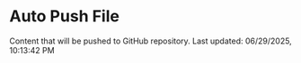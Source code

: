 # Auto Push File

Content that will be pushed to GitHub repository.
Last updated: 06/29/2025, 10:13:42 PM